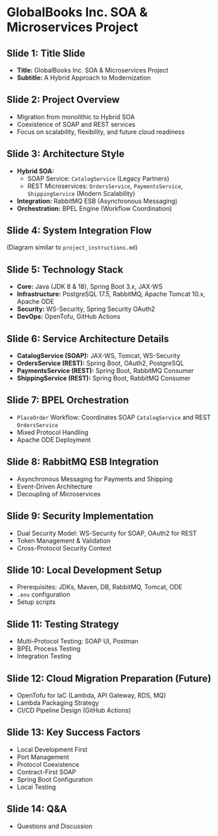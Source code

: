 # GlobalBooks Inc. SOA & Microservices Project

## Slide 1: Title Slide

-   **Title:** GlobalBooks Inc. SOA & Microservices Project
-   **Subtitle:** A Hybrid Approach to Modernization

## Slide 2: Project Overview

-   Migration from monolithic to Hybrid SOA
-   Coexistence of SOAP and REST services
-   Focus on scalability, flexibility, and future cloud readiness

## Slide 3: Architecture Style

-   **Hybrid SOA:**
    -   SOAP Service: `CatalogService` (Legacy Partners)
    -   REST Microservices: `OrdersService`, `PaymentsService`, `ShippingService` (Modern Scalability)
-   **Integration:** RabbitMQ ESB (Asynchronous Messaging)
-   **Orchestration:** BPEL Engine (Workflow Coordination)

## Slide 4: System Integration Flow

(Diagram similar to `project_instructions.md`)

## Slide 5: Technology Stack

-   **Core:** Java (JDK 8 & 18), Spring Boot 3.x, JAX-WS
-   **Infrastructure:** PostgreSQL 17.5, RabbitMQ, Apache Tomcat 10.x, Apache ODE
-   **Security:** WS-Security, Spring Security OAuth2
-   **DevOps:** OpenTofu, GitHub Actions

## Slide 6: Service Architecture Details

-   **CatalogService (SOAP):** JAX-WS, Tomcat, WS-Security
-   **OrdersService (REST):** Spring Boot, OAuth2, PostgreSQL
-   **PaymentsService (REST):** Spring Boot, RabbitMQ Consumer
-   **ShippingService (REST):** Spring Boot, RabbitMQ Consumer

## Slide 7: BPEL Orchestration

-   `PlaceOrder` Workflow: Coordinates SOAP `CatalogService` and REST `OrdersService`
-   Mixed Protocol Handling
-   Apache ODE Deployment

## Slide 8: RabbitMQ ESB Integration

-   Asynchronous Messaging for Payments and Shipping
-   Event-Driven Architecture
-   Decoupling of Microservices

## Slide 9: Security Implementation

-   Dual Security Model: WS-Security for SOAP, OAuth2 for REST
-   Token Management & Validation
-   Cross-Protocol Security Context

## Slide 10: Local Development Setup

-   Prerequisites: JDKs, Maven, DB, RabbitMQ, Tomcat, ODE
-   `.env` configuration
-   Setup scripts

## Slide 11: Testing Strategy

-   Multi-Protocol Testing: SOAP UI, Postman
-   BPEL Process Testing
-   Integration Testing

## Slide 12: Cloud Migration Preparation (Future)

-   OpenTofu for IaC (Lambda, API Gateway, RDS, MQ)
-   Lambda Packaging Strategy
-   CI/CD Pipeline Design (GitHub Actions)

## Slide 13: Key Success Factors

-   Local Development First
-   Port Management
-   Protocol Coexistence
-   Contract-First SOAP
-   Spring Boot Configuration
-   Local Testing

## Slide 14: Q&A

-   Questions and Discussion
